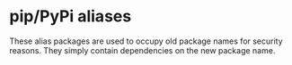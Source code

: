 # pip/PyPi aliases

These alias packages are used to occupy old package names for security reasons. They simply contain dependencies on the new package name.